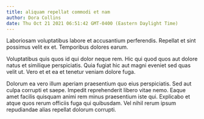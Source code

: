 ```yaml
---
title: aliquam repellat commodi et nam
author: Dora Collins
date: Thu Oct 21 2021 06:51:42 GMT-0400 (Eastern Daylight Time)
---
```

Laboriosam voluptatibus labore et accusantium perferendis. Repellat et sint possimus velit ex et. Temporibus dolores earum.

 Voluptatibus quis quos id qui dolor neque rem. Hic qui quod quos aut dolore natus et similique perspiciatis. Quia fugiat hic aut magni eveniet sed quas velit ut. Vero et et ea et tenetur veniam dolore fuga.

 Dolorum ea vero illum aperiam praesentium quo eius perspiciatis. Sed aut culpa corrupti et saepe. Impedit reprehenderit libero vitae nemo. Eaque amet facilis quisquam animi rem minus praesentium iste qui. Explicabo et atque quos rerum officiis fuga qui quibusdam. Vel nihil rerum ipsum repudiandae alias repellat dolorum corrupti.